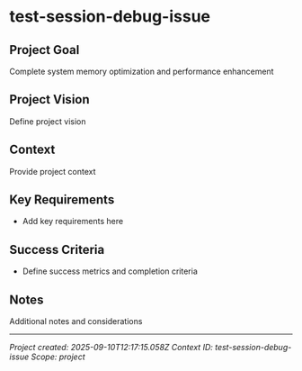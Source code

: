 # test-session-debug-issue

## Project Goal
Complete system memory optimization and performance enhancement

## Project Vision  
Define project vision

## Context
Provide project context

## Key Requirements
- Add key requirements here

## Success Criteria
- Define success metrics and completion criteria

## Notes
Additional notes and considerations

---
*Project created: 2025-09-10T12:17:15.058Z*
*Context ID: test-session-debug-issue*
*Scope: project*
